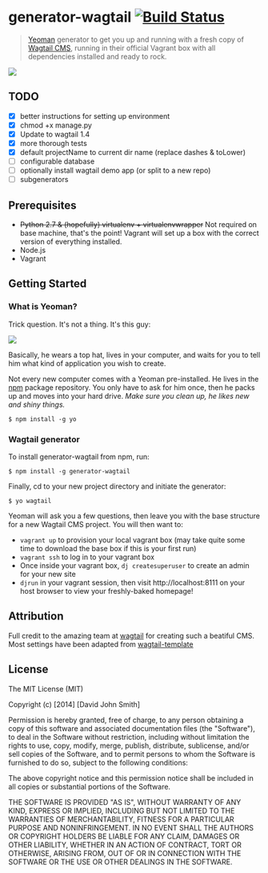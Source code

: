 # generator-wagtail [![Build Status](https://secure.travis-ci.org/precise54/generator-wagtail.png?branch=master)](https://travis-ci.org/precise54/generator-wagtail)

> [Yeoman](http://yeoman.io) generator to get you up and running with a fresh copy of [Wagtail CMS](http://www.github.com/torchbox/wagtail), running in their official Vagrant box with all dependencies installed and ready to rock.

![](http://i.imgur.com/msvq1g5.png)

## TODO

- [x] better instructions for setting up environment
- [x] chmod +x manage.py
- [x] Update to wagtail 1.4
- [x] more thorough tests
- [x] default projectName to current dir name (replace dashes & toLower)
- [ ] configurable database
- [ ] optionally install wagtail demo app (or split to a new repo)
- [ ] subgenerators

## Prerequisites
- ~~Python 2.7 & (hopefully) virtualenv + virtualenvwrapper~~ Not required on base machine, that's the point! Vagrant will set up a box with the correct version of everything installed.
- Node.js
- Vagrant

## Getting Started

### What is Yeoman?

Trick question. It's not a thing. It's this guy:

![](http://i.imgur.com/JHaAlBJ.png)

Basically, he wears a top hat, lives in your computer, and waits for you to tell him what kind of application you wish to create.

Not every new computer comes with a Yeoman pre-installed. He lives in the [npm](https://npmjs.org) package repository. You only have to ask for him once, then he packs up and moves into your hard drive. *Make sure you clean up, he likes new and shiny things.*

```
$ npm install -g yo
```

### Wagtail generator

To install generator-wagtail from npm, run:

```
$ npm install -g generator-wagtail
```

Finally, cd to your new project directory and initiate the generator:

```
$ yo wagtail
```

Yeoman will ask you a few questions, then leave you with the base structure for a new Wagtail CMS project. You will then want to:
- `vagrant up` to provision your local vagrant box (may take quite some time to download the base box if this is your first run)
- `vagrant ssh` to log in to your vagrant box
- Once inside your vagrant box, `dj createsuperuser` to create an admin for your new site
- `djrun` in your vagrant session, then visit http://localhost:8111 on your host browser to view your freshly-baked homepage!

## Attribution

Full credit to the amazing team at [wagtail](http://wagtail.io) for creating such a beatiful CMS. Most settings have been adapted from [wagtail-template](http://github.com/torchbox/wagtail-template)

## License

The MIT License (MIT)

Copyright (c) [2014] [David John Smith]

Permission is hereby granted, free of charge, to any person obtaining a copy
of this software and associated documentation files (the "Software"), to deal
in the Software without restriction, including without limitation the rights
to use, copy, modify, merge, publish, distribute, sublicense, and/or sell
copies of the Software, and to permit persons to whom the Software is
furnished to do so, subject to the following conditions:

The above copyright notice and this permission notice shall be included in all
copies or substantial portions of the Software.

THE SOFTWARE IS PROVIDED "AS IS", WITHOUT WARRANTY OF ANY KIND, EXPRESS OR
IMPLIED, INCLUDING BUT NOT LIMITED TO THE WARRANTIES OF MERCHANTABILITY,
FITNESS FOR A PARTICULAR PURPOSE AND NONINFRINGEMENT. IN NO EVENT SHALL THE
AUTHORS OR COPYRIGHT HOLDERS BE LIABLE FOR ANY CLAIM, DAMAGES OR OTHER
LIABILITY, WHETHER IN AN ACTION OF CONTRACT, TORT OR OTHERWISE, ARISING FROM,
OUT OF OR IN CONNECTION WITH THE SOFTWARE OR THE USE OR OTHER DEALINGS IN THE
SOFTWARE.
